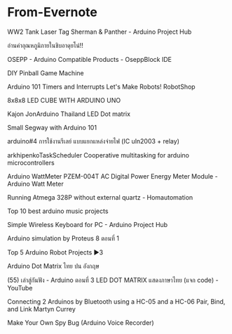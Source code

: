 # From-Evernote

WW2 Tank Laser Tag Sherman & Panther - Arduino Project Hub

อ่านค่าอุณหภูมิภายในชิบอาดุยโน่!!

OSEPP - Arduino Compatible Products - OseppBlock IDE

DIY Pinball Game Machine

Arduino 101 Timers and Interrupts Let's Make Robots! RobotShop

8x8x8 LED CUBE WITH ARDUINO UNO

Kajon Jon‎Arduino Thailand LED Dot matrix

Small Segway with Arduino 101

arduino#4 การใช้งานรีเลย์ แบบแยกแหล่งจ่ายไฟ (IC uln2003 + relay)

arkhipenkoTaskScheduler Cooperative multitasking for arduino microcontrollers

Arduino WattMeter PZEM-004T AC Digital Power Energy Meter Module - Arduino Watt Meter

Running Atmega 328P without external quartz - Homautomation

Top 10 best arduino music projects

Simple Wireless Keyboard for PC - Arduino Project Hub

Arduino simulation by Proteus 8 ตอนที่ 1

Top 5 Arduino Robot Projects ▶3

Arduino Dot Matrix ไทย ปน อังกฤษ

(55) เล่าสู่กันฟัง - Arduino ตอนที่ 3 LED DOT MATRIX แสดงภาษาไทย (แจก code) - YouTube

Connecting 2 Arduinos by Bluetooth using a HC-05 and a HC-06 Pair, Bind, and Link Martyn Currey

Make Your Own Spy Bug (Arduino Voice Recorder)
